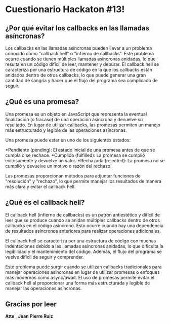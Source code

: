 
# Cuestionario Hackaton #13!

## ¿Por qué evitar los callbacks en las llamadas asíncronas?

Los callbacks en las llamadas asíncronas pueden llevar a un problema conocido como "callback hell" o "infierno de callbacks". Este problema ocurre cuando se tienen múltiples llamadas asíncronas anidadas, lo que resulta en un código difícil de leer, mantener y depurar. El callback hell se caracteriza por una estructura de código en la que los callbacks están anidados dentro de otros callbacks, lo que puede generar una gran cantidad de sangría y hacer que el flujo del programa sea complicado de seguir.

## ¿Qué es una promesa?

Una promesa es un objeto en JavaScript que representa la eventual finalización (o fracaso) de una operación asíncrona y devuelve su resultado. En lugar de utilizar callbacks, las promesas permiten un manejo más estructurado y legible de las operaciones asíncronas.

Una promesa puede estar en uno de los siguientes estados:

*Pendiente (pending): El estado inicial de una promesa antes de que se cumpla o se rechace.
*Cumplida (fulfilled): La promesa se cumplió exitosamente y devuelve un valor.
*Rechazada (rejected): La promesa no se cumplió y devuelve un motivo o razón del rechazo.

Las promesas proporcionan métodos para adjuntar funciones de "resolución" y "rechazo", lo que permite manejar los resultados de manera más clara y evitar el callback hell.

## ¿Qué es el callback hell?

El callback hell (infierno de callbacks) es un patrón antiestético y difícil de leer que se produce cuando se anidan múltiples callbacks dentro de otros callbacks en el código asíncrono. Esto ocurre cuando hay una dependencia de resultados asíncronos anteriores para realizar operaciones adicionales.

El callback hell se caracteriza por una estructura de código con muchas indentaciones debido a las llamadas asíncronas anidadas, lo que dificulta la legibilidad y el mantenimiento del código. Además, el flujo del programa se vuelve difícil de seguir y comprender.

Este problema puede surgir cuando se utilizan callbacks tradicionales para manejar operaciones asíncronas en lugar de utilizar promesas o enfoques más modernos como async/await. El uso de promesas permite evitar el callback hell al proporcionar una forma más estructurada y legible de manejar las operaciones asíncronas.

## Gracias por leer
**Atte** , **Jean Pierre Ruiz**